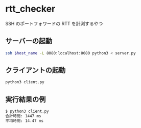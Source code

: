 # rtt_checker

SSH のポートフォワードの RTT を計測するやつ

## サーバーの起動

```sh
ssh $host_name -L 8080:localhost:8080 python3 < server.py
```

## クライアントの起動

```sh
python3 client.py
```

## 実行結果の例

```sh
$ python3 client.py
合計時間: 1447 ms
平均時間: 14.47 ms
```
